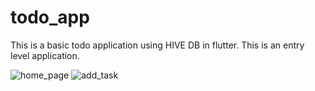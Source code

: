 # todo_app


This is a basic todo application using HIVE DB in flutter. This is an entry level application.

![home_page](https://github.com/chinmay-ind/todo_app/assets/22218546/a05c466d-a35d-4911-b833-a19bdedc6b44)
![add_task](https://github.com/chinmay-ind/todo_app/assets/22218546/12437a88-1674-43c1-aa0e-ce41413f1845)
